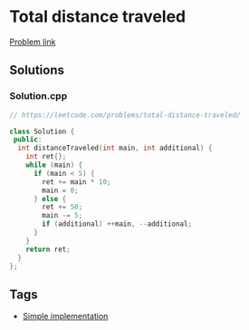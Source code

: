 # Total distance traveled

[Problem link](https://leetcode.com/problems/total-distance-traveled/)

## Solutions


### Solution.cpp
```cpp
// https://leetcode.com/problems/total-distance-traveled/

class Solution {
 public:
  int distanceTraveled(int main, int additional) {
    int ret{};
    while (main) {
      if (main < 5) {
        ret += main * 10;
        main = 0;
      } else {
        ret += 50;
        main -= 5;
        if (additional) ++main, --additional;
      }
    }
    return ret;
  }
};
```
## Tags

* [Simple implementation](/Collections/simple-implementation.md#simple-implementation)
